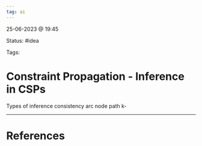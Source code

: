 ```yaml
---
tag: ai
---
```

25-06-2023 @ 19:45

Status: #idea

Tags:

# Constraint Propagation -  Inference in CSPs
Types of inference consistency
arc 
node
path
k-

---
# References